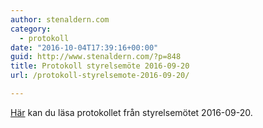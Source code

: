 ```yaml
---
author: stenaldern.com
category:
  - protokoll
date: "2016-10-04T17:39:16+00:00"
guid: http://www.stenaldern.com/?p=848
title: Protokoll styrelsemöte 2016-09-20
url: /protokoll-styrelsemote-2016-09-20/

---
```

[Här](/wp-content/uploads/2016/10/styrelsemote_20160920.pdf "Protokoll") kan du läsa protokollet från styrelsemötet 2016-09-20.
